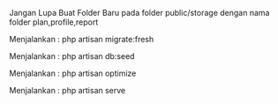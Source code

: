 <p>Jangan Lupa Buat Folder Baru pada folder public/storage dengan nama folder plan,profile,report </p>
<p> Menjalankan : php artisan migrate:fresh</p>
<p> Menjalankan : php artisan db:seed</p>
<p> Menjalankan : php artisan optimize</p>
<p> Menjalankan : php artisan serve</p>
